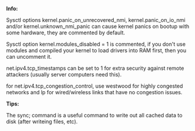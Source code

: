 **Info:**

Sysctl options kernel.panic_on_unrecovered_nmi, kernel.panic_on_io_nmi and/or kernel.unknown_nmi_panic can cause kernel panics on bootup with some hardware, they are commented by default.

Sysctl option kernel.modules_disabled = 1 is commented, if you don't use modules and compiled your kernel to load drivers into RAM first, then you can uncomment it.

net.ipv4.tcp_timestamps can be set to 1 for extra security against remote attackers (usually server computers need this).

for net.ipv4.tcp_congestion_control, use westwood for highly congested networks and lp for wired/wireless links that have no congestion issues.

**Tips:**

The sync; command is a useful command to write out all cached data to disk (after writeing files, etc).
